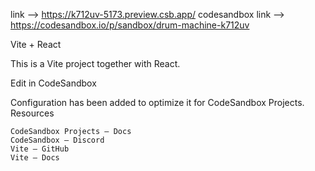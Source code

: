 link --> https://k712uv-5173.preview.csb.app/
codesandbox link --> https://codesandbox.io/p/sandbox/drum-machine-k712uv

Vite + React

This is a Vite project together with React.

Edit in CodeSandbox

Configuration has been added to optimize it for CodeSandbox Projects.
Resources

    CodeSandbox Projects — Docs
    CodeSandbox — Discord
    Vite — GitHub
    Vite — Docs
